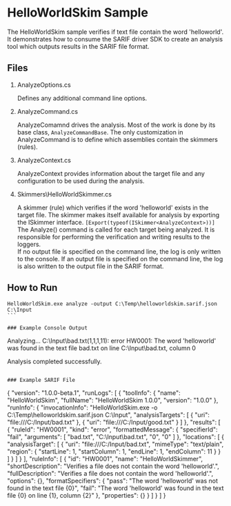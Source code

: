 ﻿# HelloWorldSkim Sample
The HelloWorldSkim sample verifies if text file contain the word 'helloworld'. It demonstrates how to consume the SARIF driver SDK to
create an analysis tool which outputs results in the SARIF file format.

## Files
1. AnalyzeOptions.cs

    Defines any additional command line options.  
2. AnalyzeCommand.cs

    AnalyzeComamnd drives the analysis. Most of the work is done by its base class, `AnalyzeCommandBase`. The only customization in AnalyzeCommand is to define which assemblies contain the skimmers (rules).  
2. AnalyzeContext.cs

    AnalyzeContext provides information about the target file and any configuration to be used during the analysis.  
4. Skimmers\HelloWorldSkimmer.cs

    A skimmer (rule) which verifies if the word 'helloworld' exists in the target file. The skimmer makes itself available for analysis
by exporting the ISkimmer interface.
`[Export(typeof(ISkimmer<AnalyzeContext>))]`   
    The Analyze() command is called for each target being analyzed. It is responsible for performing the verification and writing results to the loggers.  
    If no output file is specified on the command line, the log is only written to the console. If an output file is specified on the command line, the log is also written to the output file in the SARIF format.  

## How to Run
````
HelloWorldSkim.exe analyze -output C:\Temp\helloworldskim.sarif.json C:\Input 
```

### Example Console Output
````
Analyzing...
C:\Input\bad.txt(1,1,1,11): error HW0001: The word 'helloworld' was found in the text file bad.txt on line C:\Input\bad.txt, column 0

Analysis completed successfully.
```

### Example SARIF File
````
{
  "version": "1.0.0-beta.1",
  "runLogs": [
    {
      "toolInfo": {
        "name": "HelloWorldSkim",
        "fullName": "HelloWorldSkim 1.0.0",
        "version": "1.0.0"
      },
      "runInfo": {
        "invocationInfo": "HelloWorldSkim.exe  -o C:\\Temp\\helloworldskim.sarif.json C:\\Input",
        "analysisTargets": [
          {
            "uri": "file:///C:/Input/bad.txt"
          },
          {
            "uri": "file:///C:/Input/good.txt"
          }
        ]
      },
      "results": [
        {
          "ruleId": "HW0001",
          "kind": "error",
          "formattedMessage": {
            "specifierId": "fail",
            "arguments": [
              "bad.txt",
              "C:\\Input\\bad.txt",
              "0",
              "0"
            ]
          },
          "locations": [
            {
              "analysisTarget": [
                {
                  "uri": "file:///C:/Input/bad.txt",
                  "mimeType": "text/plain",
                  "region": {
                    "startLine": 1,
                    "startColumn": 1,
                    "endLine": 1,
                    "endColumn": 11
                  }
                }
              ]
            }
          ]
        }
      ],
      "ruleInfo": [
        {
          "id": "HW0001",
          "name": "HelloWorldSkimmer",
          "shortDescription": "Verifies a file does not contain the word 'helloworld'.",
          "fullDescription": "Verifies a file does not contain the word 'helloworld'.",
          "options": {},
          "formatSpecifiers": {
            "pass": "The word 'helloworld' was not found in the text file {0}",
            "fail": "The word 'helloworld' was found in the text file {0} on line {1}, column {2}"
          },
          "properties": {}
        }
      ]
    }
  ]
}
```

